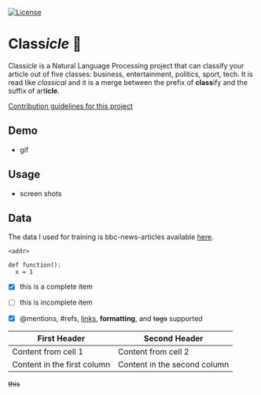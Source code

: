 [![License](https://img.shields.io/badge/license-MIT-blue.svg)](LICENSE)

# Class*icle* :book:
Class*icle* is a Natural Language Processing project that can classify your article out of five classes: business, entertainment, politics, sport, tech. It is read like _classical_ and it is a merge between the prefix of **class**ify and the suffix of art**icle**.

[Contribution guidelines for this project](docs/CONTRIBUTING.md)
## Demo
- gif 

## Usage
- screen shots

## Data
The data I used for training is bbc-news-articles available [here](http://mlg.ucd.ie/datasets/bbc.html).

`<addr>`
```
def function():
  x = 1
```

- [x] this is a complete item
- [ ] this is incomplete item

- [x] @mentions, #refs, [links](), **formatting**, and <del>tags</del> supported

First Header | Second Header
------------ | -------------
Content from cell 1 | Content from cell 2
Content in the first column | Content in the second column

~~this~~

